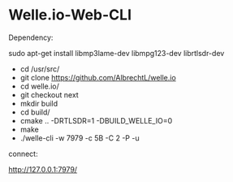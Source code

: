 # Welle.io-Web-CLI

Dependency:

sudo apt-get install libmp3lame-dev libmpg123-dev librtlsdr-dev

* cd /usr/src/
* git clone https://github.com/AlbrechtL/welle.io
* cd welle.io/
* git checkout next
* mkdir build
* cd build/
* cmake .. -DRTLSDR=1 -DBUILD_WELLE_IO=0
* make
* ./welle-cli -w 7979 -c 5B -C 2 -P -u

connect:

http://127.0.0.1:7979/

